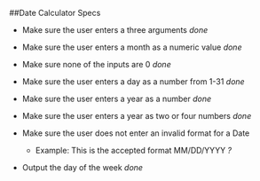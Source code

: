 ##Date Calculator Specs

* Make sure the user enters a three arguments *done*

* Make sure the user enters a month as a numeric value *done*

* Make sure none of the inputs are 0 *done*

* Make sure the user enters a day as a number from 1-31 *done*

* Make sure the user enters a year as a number *done*

* Make sure the user enters a year as two or four numbers *done*

* Make sure the user does not enter an invalid format for a Date
  * Example: This is the accepted format MM/DD/YYYY *?*

* Output the day of the week *done*
